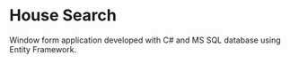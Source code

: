 # House Search
Window form application developed with C# and MS SQL database using Entity Framework.
